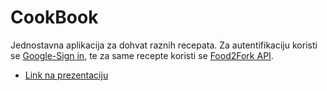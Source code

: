 # CookBook
Jednostavna aplikacija za dohvat raznih recepata. 
Za autentifikaciju koristi se [Google-Sign in](https://developers.google.com/identity/sign-in/android/), te za same recepte koristi se [Food2Fork API](https://www.food2fork.com/about/api). 
- [Link na prezentaciju](https://files.fm/u/hmhgkppm)
